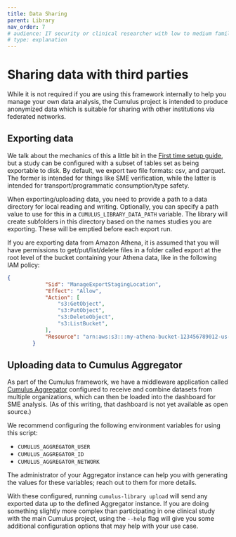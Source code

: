 ```yaml
---
title: Data Sharing
parent: Library
nav_order: 7
# audience: IT security or clinical researcher with low to medium familiarity with project
# type: explanation
---
```


# Sharing data with third parties

While it is not required if you are using this framework internally to help you manage
your own data analysis, the Cumulus project is intended to produce anonymized data
which is suitable for sharing with other institutions via federated networks.

## Exporting data

We talk about the mechanics of this a little bit in the 
[First time setup guide](./first-time-setup.md), but a study can be configured with a
subset of tables set as being exportable to disk. By default, we export two file
formats: csv, and parquet. The former is intended for things like SME verification,
while the latter is intended for transport/programmatic consumption/type safety.

When exporting/uploading data, you need to provide a path to a data directory for
local reading and writing. Optionally, you can specify a path value to use for this
in a `CUMULUS_LIBRARY_DATA_PATH` variable. The library will create subfolders in
this directory based on the names studies you are exporting. These will be emptied
before each export run.

If you are exporting data from Amazon Athena, it is assumed that you will have permissions
to get/put/list/delete files in a folder called export at the root level of the
bucket containing your Athena data, like in the following IAM policy:

```json
{
            "Sid": "ManageExportStagingLocation",
            "Effect": "Allow",
            "Action": [
                "s3:GetObject",
                "s3:PutObject",
                "s3:DeleteObject",
                "s3:ListBucket",
            ],
            "Resource": "arn:aws:s3:::my-athena-bucket-123456789012-us-east-1/export/*"
        }
```

## Uploading data to Cumulus Aggregator

As part of the Cumulus framework, we have a middleware application called
[Cumulus Aggregator](https://docs.smarthealthit.org/cumulus/aggregator/) 
configured to receive and combine datasets from multiple organizations,
which can then be loaded into the dashboard for SME analysis.
(As of this writing, that dashboard is not yet available as open source.)

We recommend configuring the following environment variables for using this script:

- `CUMULUS_AGGREGATOR_USER`
- `CUMULUS_AGGREGATOR_ID`
- `CUMULUS_AGGREGATOR_NETWORK`

The administrator of your Aggregator instance can help you with generating the values for
these variables; reach out to them for more details.

With these configured, running `cumulus-library upload` will send any exported
data up to the defined Aggregator instance. If you are doing something slightly
more complex than participating in one clinical study with the main Cumulus project,
using the `--help` flag will give you some additional configuration options that
may help with your use case.